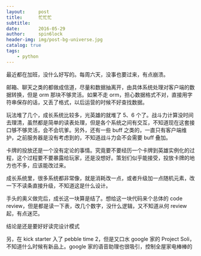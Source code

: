 ```yaml
---
layout:     post
title:      忙忙忙
subtitle:   
date:       2016-05-29
author:     spin6lock
header-img: img/post-bg-universe.jpg
catalog: true
tags:
    - python
---
```

最近都在加班，没什么好写的。每周六天，没事也要过来，有点崩溃。

邮箱、聊天之类的都做成信道，尽量和数据抽离开，由具体系统处理对客户端的数据转换，但是 orm 那块不够灵活。如果不走 orm，担心数据格式不对，直接用字符串保存的话，又丢了格式，以后运营的时候不好查找数据。

玩法堆了几个，成长系统比较多，光英雄的就堆了 5、6 个了。战斗力计算没时间去理清，虽然都是简单的读表处理，但是各个系统之间有交互，不知道现在这套接口够不够灵活，会不会坑爹。另外，还有一些 buff 之类的，一直只有客户端维护，之前服务器是没有考虑到的，不知道战斗力会不会需要 buff 叠加。

卡牌的投放还是一个没有定论的事情。究竟要不要经历一个卡牌到英雄实例化的过程，这个过程要不要暴露给玩家，还是没想好。策划们似乎能接受，投放卡牌的地方也不多，应该能改过来。

成长系统里，很多系统都非常像，就是消耗改一点，或者升级加一点随机元素，改一下不读条直接升级，不知道这是什么设计。

手头的奥义做完后，成长这一块算是结了。想给这一块代码来个总体的 code review，但是都是读一下表，改几个数字，没什么逻辑，又不知道从何 review 起，有点迷茫。

结论是还是要好好读完设计模式

另，在 kick starter 入了 pebble time 2，但是又口水 google 家的 Project Soli，不知道什么时候有新品上。google 家的语音助理也很吸引，控制全屋家电棒棒的
